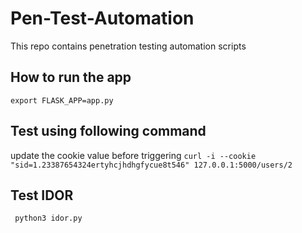 # Pen-Test-Automation
This repo contains penetration testing automation scripts 

## How to run the app
`export FLASK_APP=app.py`
## Test using following command 
update the cookie value before triggering
`curl -i --cookie "sid=1.23387654324ertyhcjhdhgfycue8t546" 127.0.0.1:5000/users/2` 
## Test IDOR 
` python3 idor.py`
